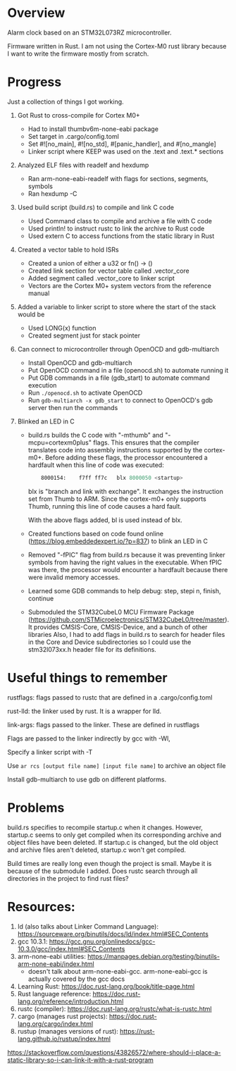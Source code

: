# Overview
Alarm clock based on an STM32L073RZ microcontroller.

Firmware written in Rust. I am not using the Cortex-M0 rust library
because I want to write the firmware mostly from scratch.

# Progress

Just a collection of things I got working.

1. Got Rust to cross-compile for Cortex M0+
    - Had to install thumbv6m-none-eabi package
    - Set target in .cargo/config.toml
    - Set #![no_main], #![no_std], #[panic_handler], and #[no_mangle]
    - Linker script where KEEP was used on the .text and .text.* sections

2. Analyzed ELF files with readelf and hexdump
    - Ran arm-none-eabi-readelf with flags for sections, segments, symbols
    - Ran hexdump -C

2. Used build script (build.rs) to compile and link C code
    - Used Command class to compile and archive a file with C code
    - Used println! to instruct rustc to link the archive to Rust code
    - Used extern C to access functions from the static library in Rust

3. Created a vector table to hold ISRs
    - Created a union of either a u32 or fn() -> ()
    - Created link section for vector table called .vector_core
    - Added segment called .vector_core to linker script 
    - Vectors are the Cortex M0+ system vectors from the reference manual

4. Added a variable to linker script to store where the start of the stack would be
    - Used LONG(x) function
    - Created segment just for stack pointer

5. Can connect to microcontroller through OpenOCD and gdb-multiarch
    - Install OpenOCD and gdb-multiarch
    - Put OpenOCD command in a file (openocd.sh) to automate running it
    - Put GDB commands in a file (gdb_start) to automate command execution
    - Run `./openocd.sh` to activate OpenOCD
    - Run `gdb-multiarch -x gdb_start` to connect to OpenOCD's gdb server then
      run the commands

6. Blinked an LED in C
    - build.rs builds the C code with "-mthumb" and "-mcpu=cortexm0plus" flags.
        This ensures that the compiler translates code into assembly instructions
        supported by the cortex-m0+. Before adding these flags, the processor 
        encountered a hardfault when this line of code was executed:

        ```asm
            8000154:	f7ff ff7c 	blx	8000050 <startup>
        ```
        blx is "branch and link with exchange". It exchanges the instruction set
        from Thumb to ARM. Since the cortex-m0+ only supports Thumb, running
        this line of code causes a hard fault.

        With the above flags added, bl is used instead of blx.

    - Created functions based on code found online (https://blog.embeddedexpert.io/?p=837) to blink an LED in C
    - Removed "-fPIC" flag from build.rs because it was preventing linker symbols
    from having the right values in the executable. When fPIC was there, the processor
    would encounter a hardfault because there were invalid memory accesses.
    - Learned some GDB commands to help debug: step, stepi n, finish, continue
    - Submoduled the STM32CubeL0 MCU Firmware Package (https://github.com/STMicroelectronics/STM32CubeL0/tree/master).
        It provides CMSIS-Core, CMSIS-Device, and a bunch of other libraries
        Also, I had to add flags in build.rs to search for header files in the Core and Device subdirectories so I could use the stm32l073xx.h header file for its definitions.



# Useful things to remember

rustflags: flags passed to rustc that are defined in a .cargo/config.toml

rust-lld: the linker used by rust. It is a wrapper for lld.

link-args: flags passed to the linker. These are defined in rustflags

Flags are passed to the linker indirectly by gcc with -Wl,

Specify a linker script with -T

Use `ar rcs [output file name] [input file name]` to archive an object file

Install gdb-multiarch to use gdb on different platforms.

# Problems
build.rs specifies to recompile startup.c when it changes. However, startup.c 
seems to only get compiled when its corresponding archive and object files have 
been deleted. If startup.c is changed, but the old object and archive files aren't
deleted, startup.c won't get compiled. 

Build times are really long even though the project is small. Maybe it is because of the submodule I added. Does rustc search through all directories in the project to find rust files?

# Resources:

1. ld (also talks about Linker Command Language): https://sourceware.org/binutils/docs/ld/index.html#SEC_Contents
2. gcc 10.3.1: https://gcc.gnu.org/onlinedocs/gcc-10.3.0/gcc/index.html#SEC_Contents
3. arm-none-eabi utilities: https://manpages.debian.org/testing/binutils-arm-none-eabi/index.html
    - doesn't talk about arm-none-eabi-gcc. arm-none-eabi-gcc is actually covered by the gcc docs
4. Learning Rust: https://doc.rust-lang.org/book/title-page.html
5. Rust language reference: https://doc.rust-lang.org/reference/introduction.html
6. rustc (compiler): https://doc.rust-lang.org/rustc/what-is-rustc.html
7. cargo (manages rust projects): https://doc.rust-lang.org/cargo/index.html
8. rustup (manages versions of rust): https://rust-lang.github.io/rustup/index.html

https://stackoverflow.com/questions/43826572/where-should-i-place-a-static-library-so-i-can-link-it-with-a-rust-program
